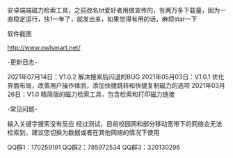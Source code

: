 安卓端端磁力检索工具，之前改名bt爱好者用做宣传的，有两万多下载量，因为一直稳定运行，快1一年了，就发出来，如果觉得有用的话，麻烦star一下

软件截图

http://www.owlsmart.net/

-更新日志-

2021年07月14日：V1.0.2
  解决搜索后闪退的BUG
2021年05月03日：V1.0.1
  优化界面布局，改善用户操作体验，添加快捷跳转和快捷复制磁力的选项
2021年03月26日：V1.0
  精简版的磁力检索工具，包含检索和打印磁力链接

-常见问题-

输入关键字搜索没有反应
  经过测试，目前校园网和部分移动宽带下的网络会无法检索到，建议您切换为数据或者在其他网络的情况下使用

QQ群1：170259191
QQ群2：785972534
QQ群3：320130296
